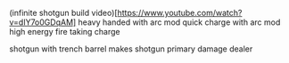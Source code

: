 (infinite shotgun build video)[https://www.youtube.com/watch?v=dIY7o0GDqAM]
heavy handed with arc mod
quick charge with arc mod
high energy fire
taking charge

shotgun with trench barrel makes shotgun primary damage dealer

